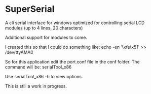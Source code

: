 SuperSerial
===========

A cli serial interface for windows optimized for controlling serial LCD modules (up to 4 lines, 20 characters)

Additional support for modules to come.

I created this so that I could do something like:
echo -en '\xfe\x51' >> /dev/ttyAMA0

So for this application edit the port.conf file in the conf folder.
The command will be:
serialTool_x86 <text>

Use serialTool_x86 -h to view options.

This is still a work in progress.
